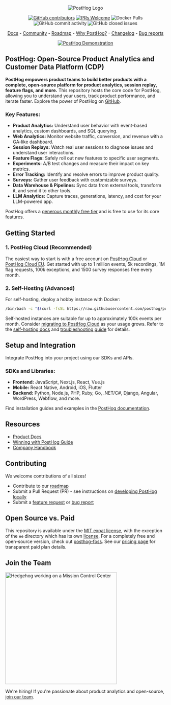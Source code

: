<p align="center">
  <img alt="PostHog Logo" src="https://user-images.githubusercontent.com/65415371/205059737-c8a4f836-4889-4654-902e-f302b160.png">
</p>

<p align="center">
  <a href='https://posthog.com/contributors'><img alt="GitHub contributors" src="https://img.shields.io/github/contributors/posthog/posthog"/></a>
  <a href='http://makeapullrequest.com'><img alt='PRs Welcome' src='https://img.shields.io/badge/PRs-welcome-brightgreen.svg?style=shields'/></a>
  <img alt="Docker Pulls" src="https://img.shields.io/docker/pulls/posthog/posthog"/>
  <img alt="GitHub commit activity" src="https://img.shields.io/github/commit-activity/m/posthog/posthog"/>
  <img alt="GitHub closed issues" src="https://img.shields.io/github/issues-closed/posthog/posthog"/>
</p>

<p align="center">
  <a href="https://posthog.com/docs">Docs</a> - <a href="https://posthog.com/community">Community</a> - <a href="https://posthog.com/roadmap">Roadmap</a> - <a href="https://posthog.com/why">Why PostHog?</a> - <a href="https://posthog.com/changelog">Changelog</a> - <a href="https://github.com/PostHog/posthog/issues/new?assignees=&labels=bug&template=bug_report.md">Bug reports</a>
</p>

<p align="center">
  <a href="https://www.youtube.com/watch?v=2jQco8hEvTI">
    <img src="https://res.cloudinary.com/dmukukwp6/image/upload/demo_thumb_68d0d8d56d" alt="PostHog Demonstration">
  </a>
</p>

## PostHog: Open-Source Product Analytics and Customer Data Platform (CDP)

**PostHog empowers product teams to build better products with a complete, open-source platform for product analytics, session replay, feature flags, and more.**  This repository hosts the core code for PostHog, allowing you to understand your users, track product performance, and iterate faster.  Explore the power of PostHog on [GitHub](https://github.com/PostHog/posthog).

### Key Features:

*   **Product Analytics:** Understand user behavior with event-based analytics, custom dashboards, and SQL querying.
*   **Web Analytics:** Monitor website traffic, conversion, and revenue with a GA-like dashboard.
*   **Session Replays:** Watch real user sessions to diagnose issues and understand user interactions.
*   **Feature Flags:**  Safely roll out new features to specific user segments.
*   **Experiments:**  A/B test changes and measure their impact on key metrics.
*   **Error Tracking:** Identify and resolve errors to improve product quality.
*   **Surveys:** Gather user feedback with customizable surveys.
*   **Data Warehouse & Pipelines:** Sync data from external tools, transform it, and send it to other tools.
*   **LLM Analytics:**  Capture traces, generations, latency, and cost for your LLM-powered app.

PostHog offers a [generous monthly free tier](https://posthog.com/pricing) and is free to use for its core features.

## Getting Started

### 1. PostHog Cloud (Recommended)

The easiest way to start is with a free account on [PostHog Cloud](https://us.posthog.com/signup) or [PostHog Cloud EU](https://eu.posthog.com/signup).  Get started with up to 1 million events, 5k recordings, 1M flag requests, 100k exceptions, and 1500 survey responses free every month.

### 2. Self-Hosting (Advanced)

For self-hosting, deploy a hobby instance with Docker:

```bash
/bin/bash -c "$(curl -fsSL https://raw.githubusercontent.com/posthog/posthog/HEAD/bin/deploy-hobby)"
```

Self-hosted instances are suitable for up to approximately 100k events per month. Consider [migrating to PostHog Cloud](https://posthog.com/docs/migrate/migrate-to-cloud) as your usage grows.  Refer to the [self-hosting docs](https://posthog.com/docs/self-host) and [troubleshooting guide](https://posthog.com/docs/self-host/deploy/troubleshooting) for details.

## Setup and Integration

Integrate PostHog into your project using our SDKs and APIs.

### SDKs and Libraries:

*   **Frontend:** JavaScript, Next.js, React, Vue.js
*   **Mobile:** React Native, Android, iOS, Flutter
*   **Backend:** Python, Node.js, PHP, Ruby, Go, .NET/C#, Django, Angular, WordPress, Webflow, and more.

Find installation guides and examples in the [PostHog documentation](https://posthog.com/docs/getting-started/install).

## Resources

*   [Product Docs](https://posthog.com/docs/product-os)
*   [Winning with PostHog Guide](https://posthog.com/docs/new-to-posthog/getting-hogpilled)
*   [Company Handbook](https://posthog.com/handbook)

## Contributing

We welcome contributions of all sizes!

*   Contribute to our [roadmap](https://posthog.com/roadmap)
*   Submit a Pull Request (PR) -  see instructions on [developing PostHog locally](https://posthog.com/handbook/engineering/developing-locally)
*   Submit a [feature request](https://github.com/PostHog/posthog/issues/new?assignees=&labels=enhancement%2C+feature&template=feature_request.md) or [bug report](https://github.com/PostHog/posthog/issues/new?assignees=&labels=bug&template=bug_report.md)

## Open Source vs. Paid

This repository is available under the [MIT expat license](https://github.com/PostHog/posthog/blob/master/LICENSE), with the exception of the `ee` directory which has its own [license](https://github.com/PostHog/posthog/blob/master/ee/LICENSE). For a completely free and open-source version, check out [posthog-foss](https://github.com/PostHog/posthog-foss). See our [pricing page](https://posthog.com/pricing) for transparent paid plan details.

## Join the Team

<img src="https://res.cloudinary.com/dmukukwp6/image/upload/v1/posthog.com/src/components/Home/images/mission-control-hog" alt="Hedgehog working on a Mission Control Center" width="350px"/>

We're hiring!  If you're passionate about product analytics and open-source, [join our team](https://posthog.com/careers).